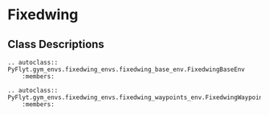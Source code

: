 # Fixedwing

## Class Descriptions
```{eval-rst}
.. autoclass:: PyFlyt.gym_envs.fixedwing_envs.fixedwing_base_env.FixedwingBaseEnv
    :members:
```

```{eval-rst}
.. autoclass:: PyFlyt.gym_envs.fixedwing_envs.fixedwing_waypoints_env.FixedwingWaypointsEnv
    :members:
```
